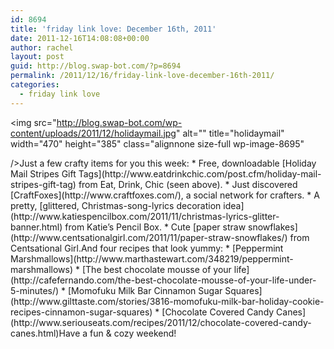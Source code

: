 ```yaml
---
id: 8694
title: 'friday link love: December 16th, 2011'
date: 2011-12-16T14:08:08+00:00
author: rachel
layout: post
guid: http://blog.swap-bot.com/?p=8694
permalink: /2011/12/16/friday-link-love-december-16th-2011/
categories:
  - friday link love
---
```

<img src="http://blog.swap-bot.com/wp-content/uploads/2011/12/holidaymail.jpg" alt="" title="holidaymail" width="470" height="385" class="alignnone size-full wp-image-8695" <div style="display: none">
  <a href='http://buycialisonlinee1.com/' title='cialis 20 mg'>cialis 20 mg</a>
</div>/></a>Just a few crafty items for you this week:  * Free, downloadable [Holiday Mail Stripes Gift Tags](http://www.eatdrinkchic.com/post.cfm/holiday-mail-stripes-gift-tag) from Eat, Drink, Chic (seen above).  * Just discovered [CraftFoxes](http://www.craftfoxes.com/), a social network for crafters.  * A pretty, [glittered, Christmas-song-lyrics decoration idea](http://www.katiespencilbox.com/2011/11/christmas-lyrics-glitter-banner.html) from Katie&#8217;s Pencil Box.  * Cute [paper straw snowflakes](http://www.centsationalgirl.com/2011/11/paper-straw-snowflakes/) from Centsational Girl.And four recipes that look yummy:  * [Peppermint Marshmallows](http://www.marthastewart.com/348219/peppermint-marshmallows)  * [The best chocolate mousse of your life](http://cafefernando.com/the-best-chocolate-mousse-of-your-life-under-5-minutes/)  * [Momofuku Milk Bar Cinnamon Sugar Squares](http://www.gilttaste.com/stories/3816-momofuku-milk-bar-holiday-cookie-recipes-cinnamon-sugar-squares)  * [Chocolate Covered Candy Canes](http://www.seriouseats.com/recipes/2011/12/chocolate-covered-candy-canes.html)Have a fun & cozy weekend!